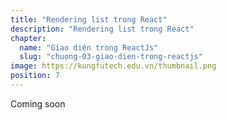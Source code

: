 ```yaml
---
title: "Rendering list trong React"
description: "Rendering list trong React"
chapter:
  name: "Giao diện trong ReactJs"
  slug: "chuong-03-giao-dien-trong-reactjs"
image: https://kungfutech.edu.vn/thumbnail.png
position: 7
---
```


Coming soon
